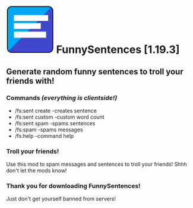 # ![ICON](/src/main/resources/assets/FunnySentences/icon.png) FunnySentences [1.19.3]
Generate random funny sentences to troll your friends with!
--------------------------------------------------------

### Commands *(everything is clientside!)*
- /fs:sent create -creates sentence
- /fs:sent custom -custom word count
- /fs:sent spam   -spams sentences
- /fs:spam        -spams messages
- /fs:help        -command help

### Troll your friends!
Use this mod to spam messages and sentences to troll your friends!
Shhh don't let the mods know!

### Thank you for downloading FunnySentences!
Just don't get yourself banned from servers!

